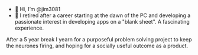 - 👋 Hi, I’m @jim3081
- 👀 I retired after a career starting at the dawn of the PC and developing a passionate interest in developing apps on a "blank sheet". A fascinating experience.

After a 5 year break I yearn for a purposeful problem solving project to keep the neurones firing, and hoping for a socially useful outcome as a product.

